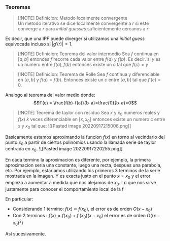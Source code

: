 ### Teoremas 
>[!NOTE] Definicion: Metodo localmente convergente  
>Un metodo iterativo se dice localmente convergente a $r$ si este converge a $r$ para *initial guesses* suficientemente cercanos a $r$.

Es decir, que una IPF puede diverger si utilizamos una *initial guess* equivocada incluso si $|g'(r)| < 1$.

>[!NOTE] Definicion: Teorema del valor intermedio
>Sea $f$ continua en $[a,b]$ entonces $f$ recorre cada valor entre $f(a)$  y $f(b)$. Es decir. si $y$ es un numero entre $f(a),f(b)$ entonces existe un $c$ tal que $f(c) = y$

>[!NOTE] Definicion: Teorema de Rolle
>Sea $f$ continua y diferenciable en $[a,b]$ y $f(a) = f(b)$. Entonces existe un $c$  entre $[a,b]$  tal que $f'(c) = 0$.

Analogo al teorema del valor medio donde: $$f'(c) = \frac{f(b)-f(a)}{b-a}=\frac{0}{b-a}=0$$


>[!NOTE] Teorema de taylor con  residuo
>Sea $x$ y $x_0$ numeros reales y $f(x)$ $k$ veces diferenciable en $[x, x_0]$ entonces existe un numero c entre $x$ y $x_0$ tal que:
> ![[Pasted image 20220917215006.png]]

Basicamente estamos aproximando la funcion $f(x)$  en torno al vecindario del punto $x_0$ a partir de ciertos polinomios usando la llamada serie de taylor centrada en $x_0$.
![[Pasted image 20220917220255.png]]

En cada termino la aproximacion es diferente, por ejemplo, la primera aproximacion seria una constante, luego una recta, despues una parabola, etc. Por ejemplo, estariamos utilizando los primeros 3 terminos de la serie mostrada en la imagen. Y es exacta justo en el punto $x=x_0$ y el error empieza a aumentar a medida que nos alejamos de $x_0$. Lo que nos sirve justamente para conocer el comportamiento local de la f

En particular:
- Considerando 1 termino: $f(x) \approx f(x_0)$, el error es de orden $O(x-x_0)$
- Con 2 terminos : $f(x) \approx f(x_0) + f'(x_0)(x-x_0)$ el error es de orden $O((x-x_0)^2)$

Así sucesivamente.